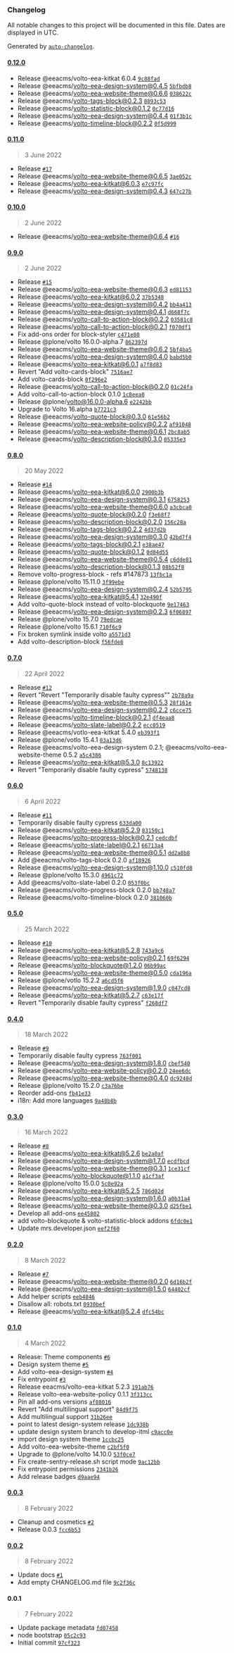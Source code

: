 ### Changelog

All notable changes to this project will be documented in this file. Dates are displayed in UTC.

Generated by [`auto-changelog`](https://github.com/CookPete/auto-changelog).

#### [0.12.0](https://github.com/eea/eea-website-frontend/compare/0.11.0...0.12.0)

- Release @eeacms/volto-eea-kitkat 6.0.4 [`9c88fad`](https://github.com/eea/eea-website-frontend/commit/9c88fad6f8b69b11df96af90c5f7870427a83f9e)
- Release @eeacms/volto-eea-design-system@0.4.5 [`5bfbdb8`](https://github.com/eea/eea-website-frontend/commit/5bfbdb84ce48a189d3b235435219dfa0934372e2)
- Release @eeacms/volto-eea-website-theme@0.6.6 [`038622c`](https://github.com/eea/eea-website-frontend/commit/038622c8b32f13d8647da44c42fcdfe11dad609a)
- Release @eeacms/volto-tags-block@0.2.3 [`8893c53`](https://github.com/eea/eea-website-frontend/commit/8893c535a1a91f94e54a181a5d2906e6e24610bb)
- Release @eeacms/volto-statistic-block@0.1.2 [`0c77d16`](https://github.com/eea/eea-website-frontend/commit/0c77d1667f1c0c32696818cead69e4e2adea4aa8)
- Release @eeacms/volto-eea-design-system@0.4.4 [`01f3b1c`](https://github.com/eea/eea-website-frontend/commit/01f3b1cf5b4537ad4069ed794d53071b312f184f)
- Release @eeacms/volto-timeline-block@0.2.2 [`0f5d999`](https://github.com/eea/eea-website-frontend/commit/0f5d9996ee86bea5cfef1d15f3f3c325dd77d538)

#### [0.11.0](https://github.com/eea/eea-website-frontend/compare/0.10.0...0.11.0)

> 3 June 2022

- Release [`#17`](https://github.com/eea/eea-website-frontend/pull/17)
- Release @eeacms/volto-eea-website-theme@0.6.5 [`3ae052c`](https://github.com/eea/eea-website-frontend/commit/3ae052cd0712bf27110b89d69995f250f7a37945)
- Release @eeacms/volto-eea-kitkat@6.0.3 [`e7c97fc`](https://github.com/eea/eea-website-frontend/commit/e7c97fc22da0c2c211ec597e5f2a0e82eec4e073)
- Release @eeacms/volto-eea-design-system@0.4.3 [`647c27b`](https://github.com/eea/eea-website-frontend/commit/647c27bfd0ce64aa5dcc173c3c3b446bceace383)

#### [0.10.0](https://github.com/eea/eea-website-frontend/compare/0.9.0...0.10.0)

> 2 June 2022

- Release @eeacms/volto-eea-website-theme@0.6.4 [`#16`](https://github.com/eea/eea-website-frontend/pull/16)

#### [0.9.0](https://github.com/eea/eea-website-frontend/compare/0.8.0...0.9.0)

> 2 June 2022

- Release [`#15`](https://github.com/eea/eea-website-frontend/pull/15)
- Release @eeacms/volto-eea-website-theme@0.6.3 [`ed81153`](https://github.com/eea/eea-website-frontend/commit/ed81153e3729215becf4598d02cba65d71d599f3)
- Release @eeacms/volto-eea-kitkat@6.0.2 [`37b5348`](https://github.com/eea/eea-website-frontend/commit/37b53480555d54f8868c5bce4591d901bdfd2be3)
- Release @eeacms/volto-eea-design-system@0.4.2 [`bb4a413`](https://github.com/eea/eea-website-frontend/commit/bb4a4130ad97bcd1cd2f9195ce2c92b06fe31b54)
- Release @eeacms/volto-eea-design-system@0.4.1 [`d668f7c`](https://github.com/eea/eea-website-frontend/commit/d668f7c460a637ac6bbd6afad15523a2b090e448)
- Release @eeacms/volto-call-to-action-block@0.2.2 [`03581c8`](https://github.com/eea/eea-website-frontend/commit/03581c8a1a615ebff7b8de800ad84bab712ebcae)
- Release @eeacms/volto-call-to-action-block@0.2.1 [`f070df1`](https://github.com/eea/eea-website-frontend/commit/f070df1fbbaa259d614347e46c2882a5182c4d41)
- Fix add-ons order for block-styler [`c471e80`](https://github.com/eea/eea-website-frontend/commit/c471e80b2e632edbb93ffd7118aceed3d735dfde)
- Release @plone/volto 16.0.0-alpha.7 [`862397d`](https://github.com/eea/eea-website-frontend/commit/862397d641d7b4ddf418a3502d01da28e9eb082e)
- Release @eeacms/volto-eea-website-theme@0.6.2 [`5bf4ba5`](https://github.com/eea/eea-website-frontend/commit/5bf4ba5889627905e748fc12fd26cb3a69ccc6a7)
- Release @eeacms/volto-eea-design-system@0.4.0 [`babd5b0`](https://github.com/eea/eea-website-frontend/commit/babd5b01f954ca8606bc994efd40a5f33ea93bb1)
- Release @eeacms/volto-eea-kitkat@6.0.1 [`a7f8d83`](https://github.com/eea/eea-website-frontend/commit/a7f8d83b2069de7c80d7fde42b7587b9dcd3906a)
- Revert "Add volto-cards-block" [`7516ae7`](https://github.com/eea/eea-website-frontend/commit/7516ae7b1a776405ad3c14c14c36232238790297)
- Add volto-cards-block [`0f296e2`](https://github.com/eea/eea-website-frontend/commit/0f296e2948971ccb1542495def709ffe1e2d960d)
- Release @eeacms/volto-call-to-action-block@0.2.0 [`01c24fa`](https://github.com/eea/eea-website-frontend/commit/01c24fa459d7b5f65a048d32596f6d869f0ef081)
- Add volto-call-to-action-block 0.1.0 [`1c8eea0`](https://github.com/eea/eea-website-frontend/commit/1c8eea01102cb2e464b109b86eeccb86acce0046)
- Release @plone/volto@16.0.0-alpha.6 [`e2242bb`](https://github.com/eea/eea-website-frontend/commit/e2242bbb14dfbfe56764cc92228bbbdf03c3d6e9)
- Upgrade to Volto 16.alpha [`b7721c3`](https://github.com/eea/eea-website-frontend/commit/b7721c3984f76983f70128ed719efa5e2a3ec44e)
- Release @eeacms/volto-quote-block@0.3.0 [`61e56b2`](https://github.com/eea/eea-website-frontend/commit/61e56b2fd53006deb27b1150379aa7c1dbcb4b46)
- Release @eeacms/volto-eea-website-policy@0.2.2 [`af91048`](https://github.com/eea/eea-website-frontend/commit/af91048036e9a21337538180fc8abefa7f74798d)
- Release @eeacms/volto-eea-website-theme@0.6.1 [`2bc8ab5`](https://github.com/eea/eea-website-frontend/commit/2bc8ab5d0096739c5ff4a12e214b4767efc36bf1)
- Release @eeacms/volto-description-block@0.3.0 [`05335e3`](https://github.com/eea/eea-website-frontend/commit/05335e38fc2c8b13b9166d1842e6e2674f576852)

#### [0.8.0](https://github.com/eea/eea-website-frontend/compare/0.7.0...0.8.0)

> 20 May 2022

- Release [`#14`](https://github.com/eea/eea-website-frontend/pull/14)
- Release @eeacms/volto-eea-kitkat@6.0.0 [`2900b3b`](https://github.com/eea/eea-website-frontend/commit/2900b3bd2596a9185ea0f27cf761a2338b9e54c1)
- Release @eeacms/volto-eea-design-system@0.3.1 [`6758253`](https://github.com/eea/eea-website-frontend/commit/67582530905654a86ffe83ee60da2c911d37af52)
- Release @eeacms/volto-eea-website-theme@0.6.0 [`a3cbca0`](https://github.com/eea/eea-website-frontend/commit/a3cbca0e61c629e2b00a832d618ae61e0dadd0e4)
- Release @eeacms/volto-quote-block@0.2.0 [`f3e68f7`](https://github.com/eea/eea-website-frontend/commit/f3e68f7b3b80f3e20268b7b684c922523b47f074)
- Release @eeacms/volto-description-block@0.2.0 [`156c28a`](https://github.com/eea/eea-website-frontend/commit/156c28adeb114497b2826d449ac3e86b3a8f5a8a)
- Release @eeacms/volto-tags-block@0.2.2 [`4d37d2b`](https://github.com/eea/eea-website-frontend/commit/4d37d2bb82aa6680ef84a5fe01c35b3ee915d568)
- Release @eeacms/volto-eea-design-system@0.3.0 [`42bd7f4`](https://github.com/eea/eea-website-frontend/commit/42bd7f4301c50ebbd52a487596c904222e1dedd8)
- Release @eeacms/volto-tags-block@0.2.1 [`e38ae47`](https://github.com/eea/eea-website-frontend/commit/e38ae478f859b253038bec567775618ae5feb93f)
- Release @eeacms/volto-quote-block@0.1.2 [`0d84d55`](https://github.com/eea/eea-website-frontend/commit/0d84d55478a58973d6c87b9575223b8551ad2d5a)
- Release @eeacms/volto-eea-website-theme@0.5.4 [`c6dde81`](https://github.com/eea/eea-website-frontend/commit/c6dde81ee28e3061a8c060f8d4a5c5a2e8c29eef)
- Release @eeacms/volto-description-block@0.1.3 [`08b52f8`](https://github.com/eea/eea-website-frontend/commit/08b52f8e62f9f58f4d0142d7fc794309cf7f4a86)
- Remove volto-progress-block - refs #147873 [`13fbc1a`](https://github.com/eea/eea-website-frontend/commit/13fbc1ae4f4e746bc659b6fde4f1a27e3f97bc00)
- Release @plone/volto 15.11.0 [`3f99ebe`](https://github.com/eea/eea-website-frontend/commit/3f99ebefca8e8038b1743289500658ba00a7db24)
- Release @eeacms/volto-eea-design-system@0.2.4 [`52b5795`](https://github.com/eea/eea-website-frontend/commit/52b5795bd73260b5adac9282e4f32ffd117b99f9)
- Release @eeacms/volto-eea-kitkat@5.4.1 [`32e490f`](https://github.com/eea/eea-website-frontend/commit/32e490f5c6490787cbec003a1dabd2606baa007f)
- Add volto-quote-block instead of volto-blockquote [`9e17463`](https://github.com/eea/eea-website-frontend/commit/9e17463133145c2cb8a5bd4bc034a2bd564b36a7)
- Release @eeacms/volto-eea-design-system@0.2.3 [`6f06897`](https://github.com/eea/eea-website-frontend/commit/6f0689789c536bc1bab7bb043d196d0d32b7140a)
- Release @plone/volto 15.7.0 [`79edcae`](https://github.com/eea/eea-website-frontend/commit/79edcae4f3a30c3f3518fff872df308e2ec27886)
- Release @plone/volto 15.6.1 [`710f6c9`](https://github.com/eea/eea-website-frontend/commit/710f6c9d26b224162900c4c71b0dacf935fabd66)
- Fix broken symlink inside volto [`a5571d3`](https://github.com/eea/eea-website-frontend/commit/a5571d3d67de7b04db0d8f8fe51e83fdc5fd2f97)
- Add volto-description-block [`f56fde6`](https://github.com/eea/eea-website-frontend/commit/f56fde6fb6bf7e4f469bac96866b29bd9409bf87)

#### [0.7.0](https://github.com/eea/eea-website-frontend/compare/0.6.0...0.7.0)

> 22 April 2022

- Release [`#12`](https://github.com/eea/eea-website-frontend/pull/12)
- Revert "Revert "Temporarily disable faulty cypress"" [`2b78a9a`](https://github.com/eea/eea-website-frontend/commit/2b78a9a3944c7b5bd3585ea8a70d00e5e4f8493e)
- Release @eeacms/volto-eea-website-theme@0.5.3 [`28f161e`](https://github.com/eea/eea-website-frontend/commit/28f161eb3ec8d5ca01c199179e2de8a9b90b55f8)
- Release @eeacms/volto-eea-design-system@0.2.2 [`c6cce75`](https://github.com/eea/eea-website-frontend/commit/c6cce75ee12129d5a71ade5467eaa7543c40816a)
- Release @eeacms/volto-timeline-block@0.2.1 [`df4eaa8`](https://github.com/eea/eea-website-frontend/commit/df4eaa84352f5d9ecad66e3c8a2291bc5293a460)
- Release @eeacms/volto-slate-label@0.2.2 [`ecc0519`](https://github.com/eea/eea-website-frontend/commit/ecc0519128b61d87beab9d23a2ef496ae0ae3ec1)
- Release @eeacms/votlo-eea-kitkat 5.4.0 [`eb393f1`](https://github.com/eea/eea-website-frontend/commit/eb393f1757428e9c6889674c6d056d1ac8470958)
- Release @plone/votlo 15.4.1 [`03a13d6`](https://github.com/eea/eea-website-frontend/commit/03a13d6418643d27cb0b537687e7f9f60703259d)
- Release @eeacms/volto-eea-design-system 0.2.1; @eeacms/volto-eea-website-theme 0.5.2 [`a5c4386`](https://github.com/eea/eea-website-frontend/commit/a5c438616ffdf288becb298669b88e855251328b)
- Release @eeacms/volto-eea-kitkat@5.3.0 [`8c13922`](https://github.com/eea/eea-website-frontend/commit/8c13922c06bf3870b224ddd81ee1928c00ddaf4b)
- Revert "Temporarily disable faulty cypress" [`5748138`](https://github.com/eea/eea-website-frontend/commit/5748138dd0f5743a0f48854ef344def6d0c4e08c)

#### [0.6.0](https://github.com/eea/eea-website-frontend/compare/0.5.0...0.6.0)

> 6 April 2022

- Release [`#11`](https://github.com/eea/eea-website-frontend/pull/11)
- Temporarily disable faulty cypress [`633da00`](https://github.com/eea/eea-website-frontend/commit/633da0071d7f067525067556dad925cdf32cd215)
- Release @eeacms/volto-eea-kitkat@5.2.9 [`83150c1`](https://github.com/eea/eea-website-frontend/commit/83150c1722257a34be3573fd885fcccf13a35086)
- Release @eeacms/volto-progress-block@0.2.1 [`cedcdbf`](https://github.com/eea/eea-website-frontend/commit/cedcdbf8877fc4cd6acae873f839ccf42c6db94f)
- Release @eeacms/volto-slate-label@0.2.1 [`66713a4`](https://github.com/eea/eea-website-frontend/commit/66713a43a90b157434cfc1158cd14e1081414611)
- Release @eeacms/volto-eea-website-theme@0.5.1 [`dd2a8b8`](https://github.com/eea/eea-website-frontend/commit/dd2a8b8ad73d9dadb847a9663da3282f18e32473)
- Add @eeacms/volto-tags-block 0.2.0 [`af18926`](https://github.com/eea/eea-website-frontend/commit/af189266cde083385ba4481eb6108cf525c6f8cd)
- Release @eeacms/volto-eea-design-system@1.10.0 [`c510fd8`](https://github.com/eea/eea-website-frontend/commit/c510fd8fd17e1251939a314c5ddd1bfcfb1d0ce8)
- Release @plone/volto 15.3.0 [`4961c72`](https://github.com/eea/eea-website-frontend/commit/4961c72cb4affcd9b67c6beb67bc54b66dda6c44)
- Add @eeacms/volto-slate-label 0.2.0 [`053f0bc`](https://github.com/eea/eea-website-frontend/commit/053f0bca456ec426e1e6111245d4dc6e489d1909)
- Release @eeacms/volto-progress-block 0.2.0 [`bb748a7`](https://github.com/eea/eea-website-frontend/commit/bb748a7afb15287a12522ab613ab1d32f701cfd6)
- Release @eeacms/volto-timeline-block 0.2.0 [`381060b`](https://github.com/eea/eea-website-frontend/commit/381060b63b8f15a145bbfaa1c9fcc55fd6241907)

#### [0.5.0](https://github.com/eea/eea-website-frontend/compare/0.4.0...0.5.0)

> 25 March 2022

- Release [`#10`](https://github.com/eea/eea-website-frontend/pull/10)
- Release @eeacms/volto-eea-kitkat@5.2.8 [`743a9c6`](https://github.com/eea/eea-website-frontend/commit/743a9c654dba60e37d83d1e90a67c1787bb56e56)
- Release @eeacms/volto-eea-website-policy@0.2.1 [`69f6294`](https://github.com/eea/eea-website-frontend/commit/69f6294102e1e48af6b6ea7d9b530b01ddf6a3ac)
- Release @eeacms/volto-blockquote@1.2.0 [`06b99ac`](https://github.com/eea/eea-website-frontend/commit/06b99acf4fdde80365f35c53a8fb81eec7c2d230)
- Release @eeacms/volto-eea-website-theme@0.5.0 [`cda196a`](https://github.com/eea/eea-website-frontend/commit/cda196a1305106110524cf292fee8dea7ddf839f)
- Release @plone/votlo 15.2.2 [`a6cd5f6`](https://github.com/eea/eea-website-frontend/commit/a6cd5f6c50c6e46a192288ee884c7ea3274d2698)
- Release @eeacms/volto-eea-design-system@1.9.0 [`c047cd8`](https://github.com/eea/eea-website-frontend/commit/c047cd81f8b1edc4631983eef6a771ba0ea70dcf)
- Release @eeacms/volto-eea-kitkat@5.2.7 [`c63e17f`](https://github.com/eea/eea-website-frontend/commit/c63e17f39bda406f227288e4f3ededef510f23b0)
- Revert "Temporarily disable faulty cypress" [`f268df7`](https://github.com/eea/eea-website-frontend/commit/f268df7f915244038d15cc2e2e1bbf898d64945e)

#### [0.4.0](https://github.com/eea/eea-website-frontend/compare/0.3.0...0.4.0)

> 18 March 2022

- Release [`#9`](https://github.com/eea/eea-website-frontend/pull/9)
- Temporarily disable faulty cypress [`763f001`](https://github.com/eea/eea-website-frontend/commit/763f00163612129324d49dc91c51d9accd59727c)
- Release @eeacms/volto-eea-design-system@1.8.0 [`cbef540`](https://github.com/eea/eea-website-frontend/commit/cbef5404c17935882a24d3592b33171b23c581cd)
- Release @eeacms/volto-eea-website-policy@0.2.0 [`24ee6dc`](https://github.com/eea/eea-website-frontend/commit/24ee6dcbfd02ad5c0b8a72deb5990e017a04a2f2)
- Release @eeacms/volto-eea-website-theme@0.4.0 [`dc9248d`](https://github.com/eea/eea-website-frontend/commit/dc9248d86e097cb21475c5833db321a233b30cae)
- Release @plone/volto 15.2.0 [`c3a76be`](https://github.com/eea/eea-website-frontend/commit/c3a76be9b2f1ebd3ff29715db5120393fd4ccdd1)
- Reorder add-ons [`fb41e33`](https://github.com/eea/eea-website-frontend/commit/fb41e338a38a1d75963721c04becb02ec91eab64)
- i18n: Add more languages [`9a48b8b`](https://github.com/eea/eea-website-frontend/commit/9a48b8bd3068c5afc7041a997e6b8815287c65e4)

#### [0.3.0](https://github.com/eea/eea-website-frontend/compare/0.2.0...0.3.0)

> 16 March 2022

- Release [`#8`](https://github.com/eea/eea-website-frontend/pull/8)
- Release @eeacms/volto-eea-kitkat@5.2.6 [`be2a0af`](https://github.com/eea/eea-website-frontend/commit/be2a0af256f088a651400443a87769be7a18748f)
- Release @eeacms/volto-eea-design-system@1.7.0 [`ecdfbcd`](https://github.com/eea/eea-website-frontend/commit/ecdfbcdfe8107b2036c4ebd1fac3203553162377)
- Release @eeacms/volto-eea-website-theme@0.3.1 [`1ce31cf`](https://github.com/eea/eea-website-frontend/commit/1ce31cfe3c6658a128b16833d08ec39ea1179d46)
- Release @eeacms/volto-blockquote@1.1.0 [`a1cf3af`](https://github.com/eea/eea-website-frontend/commit/a1cf3af925bf0c134073b389996c7f270eb31f18)
- Release @plone/volto 15.0.0 [`5c0e92a`](https://github.com/eea/eea-website-frontend/commit/5c0e92a954b18298c133556990f57573dce5acda)
- Release @eeacms/volto-eea-kitkat@5.2.5 [`786d02d`](https://github.com/eea/eea-website-frontend/commit/786d02d08f61ddcdccab9042cee8733cd82f0b96)
- Release @eeacms/volto-eea-design-system@1.6.0 [`a0b31a4`](https://github.com/eea/eea-website-frontend/commit/a0b31a48f370be9dfa507ed4e1a9b08e1b7629b1)
- Release @eeacms/volto-eea-website-theme@0.3.0 [`d25fbe1`](https://github.com/eea/eea-website-frontend/commit/d25fbe10634131b87727fe3651ba844efc76d1c5)
- Develop all add-ons [`ee45802`](https://github.com/eea/eea-website-frontend/commit/ee458027b7afad18de3570e1cabd58ce809e6d1a)
- add volto-blockquote & volto-statistic-block addons [`6fdc0e1`](https://github.com/eea/eea-website-frontend/commit/6fdc0e10fad7c1a292f84f5d8ba3de7543ead1db)
- Update mrs.developer.json [`eef2f60`](https://github.com/eea/eea-website-frontend/commit/eef2f6070cecc8b2ef295c49850fcf20c1233592)

#### [0.2.0](https://github.com/eea/eea-website-frontend/compare/0.1.0...0.2.0)

> 8 March 2022

- Release [`#7`](https://github.com/eea/eea-website-frontend/pull/7)
- Release @eeacms/volto-eea-website-theme@0.2.0 [`6d16b2f`](https://github.com/eea/eea-website-frontend/commit/6d16b2f81820d7ed4984cde371588e34c5d53452)
- Release @eeacms/volto-eea-design-system@1.5.0 [`64402cf`](https://github.com/eea/eea-website-frontend/commit/64402cf48522298fe44c08c9c33aa97fea300a42)
- Add helper scripts [`eeb4846`](https://github.com/eea/eea-website-frontend/commit/eeb48468c338b03df48fbab7d45666383ef237b1)
- Disallow all: robots.txt [`0930bef`](https://github.com/eea/eea-website-frontend/commit/0930bef2519873bc75815031b1567f3c93ff77a8)
- Release @eeacms/volto-eea-kitkat@5.2.4 [`dfc54bc`](https://github.com/eea/eea-website-frontend/commit/dfc54bc4502b417d8f930382c98cbb726109ee98)

#### [0.1.0](https://github.com/eea/eea-website-frontend/compare/0.0.3...0.1.0)

> 4 March 2022

- Release: Theme components [`#6`](https://github.com/eea/eea-website-frontend/pull/6)
- Design system theme [`#5`](https://github.com/eea/eea-website-frontend/pull/5)
- Add volto-eea-design-system [`#4`](https://github.com/eea/eea-website-frontend/pull/4)
- Fix entrypoint [`#3`](https://github.com/eea/eea-website-frontend/pull/3)
- Release eeacms/volto-eea-kitkat 5.2.3 [`191ab76`](https://github.com/eea/eea-website-frontend/commit/191ab7685824e429eda241fa50a7edf52ccb47f8)
- Release volto-eea-website-policy 0.1.1 [`3f313cc`](https://github.com/eea/eea-website-frontend/commit/3f313ccc4097c7f64790a3d0b90d96e2f8cbb221)
- Pin all add-ons versions [`af88016`](https://github.com/eea/eea-website-frontend/commit/af8801613c1991e52be8dc8dd73175d3b398589f)
- Revert "Add multilingual support" [`84d9f75`](https://github.com/eea/eea-website-frontend/commit/84d9f758aef866fc4626100f391b4d7b7865e6b9)
- Add multilingual support [`31b26ee`](https://github.com/eea/eea-website-frontend/commit/31b26eeab11c27d0d9f05aac9871ca079f586db7)
- point to latest design-system release [`1dc938b`](https://github.com/eea/eea-website-frontend/commit/1dc938b2a71fbef6093e8552f99be191b2419a5a)
- update design system branch to develop-itml [`c9acc0e`](https://github.com/eea/eea-website-frontend/commit/c9acc0e65ac84325a6d8c23584f0f06f79d6f520)
- import design system theme [`1ccbc25`](https://github.com/eea/eea-website-frontend/commit/1ccbc251ee1754107266ea8254c7d1ea12704e58)
- Add volto-eea-website-theme [`c2bf5f0`](https://github.com/eea/eea-website-frontend/commit/c2bf5f0cb13bd1d20c5a4c7b25dccbfeb061a1ec)
- Upgrade to @plone/volto 14.10.0 [`53f0ce7`](https://github.com/eea/eea-website-frontend/commit/53f0ce794eb032aea844bfb732276beab5c31907)
- Fix create-sentry-release.sh script mode [`9ac12bb`](https://github.com/eea/eea-website-frontend/commit/9ac12bb85e6e23d65e2c521fb191d9578e341ae3)
- Fix entrypoint permissions [`2341b26`](https://github.com/eea/eea-website-frontend/commit/2341b2675ae12f54d8d7ce68ac5279161474c870)
- Add release badges [`d9aae94`](https://github.com/eea/eea-website-frontend/commit/d9aae94998a4b193f920c2a80f68e4e32e1baaf1)

#### [0.0.3](https://github.com/eea/eea-website-frontend/compare/0.0.2...0.0.3)

> 8 February 2022

- Cleanup and cosmetics [`#2`](https://github.com/eea/eea-website-frontend/pull/2)
- Release 0.0.3 [`fcc6b53`](https://github.com/eea/eea-website-frontend/commit/fcc6b53cc3a0197e1aa539a9a2cb4c8740e4f4b9)

#### [0.0.2](https://github.com/eea/eea-website-frontend/compare/0.0.1...0.0.2)

> 8 February 2022

- Update docs [`#1`](https://github.com/eea/eea-website-frontend/pull/1)
- Add empty CHANGELOG.md file [`9c2f36c`](https://github.com/eea/eea-website-frontend/commit/9c2f36c127f276e2c773a6f6b4580f7c992d1246)

#### 0.0.1

> 7 February 2022

- Update package metadata [`fd07458`](https://github.com/eea/eea-website-frontend/commit/fd0745841438ac128cc9162f63e963c54ebd4a4c)
- node bootstrap [`05c2c93`](https://github.com/eea/eea-website-frontend/commit/05c2c933852297a86928e26e7ba52fe721267322)
- Initial commit [`97cf323`](https://github.com/eea/eea-website-frontend/commit/97cf3235ebf200c49ba26c422b1f737b0c1d767f)
